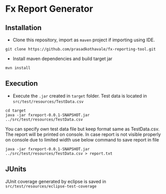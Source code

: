 # Fx Report Generator

## Installation
- Clone this repository, import as `maven` project if importing using IDE.
```
git clone https://github.com/prasadkothavale/fx-reporting-tool.git
```
- Install maven dependencies and build target jar
```
mvn install
```

## Execution
- Execute the `.jar` created in `target` folder. Test data is located in `src/test/resources/TestData.csv`
```
cd target
java -jar fxreport-0.0.1-SNAPSHOT.jar ../src/test/resources/TestData.csv
```
You can specify own test data file but keep format same as TestData.csv. The report will be printed on console. In case report is not visible properly on console due to limited width use below command to save report in file
```
java -jar fxreport-0.0.1-SNAPSHOT.jar ../src/test/resources/TestData.csv > report.txt
```

## JUnits
JUnit coverage generated by eclipse is saved in `src/test/resources/eclipse-test-coverage`